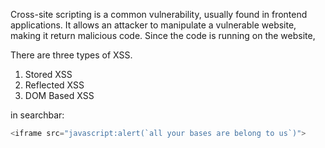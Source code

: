 Cross-site scripting is a common vulnerability, usually found in frontend applications. It allows an attacker to manipulate a vulnerable website, making it return malicious code. Since the code is running on the website, 

There are three types of XSS.
1. Stored XSS
2. Reflected XSS
3. DOM Based XSS

<aside class="notes">

in searchbar:

```javascript
<iframe src="javascript:alert(`all your bases are belong to us`)">
```

</aside>
